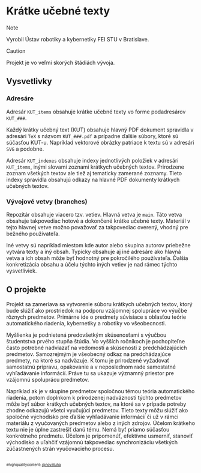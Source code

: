 # Krátke učebné texty 

> [!NOTE]
> Vyrobil Ústav robotiky a kybernetiky FEI STU v Bratislave.


> [!CAUTION]
> Projekt je vo veľmi skorých štádiách vývoja.

## Vysvetlivky

### Adresáre

Adresár `KUT_items`  obsahuje krátke učebné texty vo forme podadresárov `KUT_###`.

Každý krátky učebný text (KUT) obsahuje hlavný PDF dokument spravidla v adresári `TeX` s názvom `KUT_###.pdf` a prípadne ďalšie súbory, ktoré sú súčasťou KUT-u. Napríklad vektorové obrázky patriace k textu sú v adresári `SVG` a podobne. 

Adresár `KUT_indexes` obsahuje indexy jednotlivých položiek v adresári `KUT_items`, inými slovami zoznami krátkych učebných textov. Prirodzene zoznam všetkých textov ale tiež aj tematicky zamerané zoznamy. Tieto indexy spravidla obsahujú odkazy na hlavné PDF dokumenty krátkych učebných textov.

### Vývojové vetvy (branches)

Repozitár obsahuje viacero tzv. vetiev.  Hlavná vetva je `main`. Táto vetva obsahuje takpovediac hotové a dokončené krátke učebné texty. Materiál v tejto hlavnej vetve možno považovať za takpovediac overený, vhodný pre bežného používateľa.

Iné vetvy sú napríklad miestom kde autor alebo skupina autorov priebežne vytvára texty a iný obsah. Typicky obsahuje aj iné adresáre ako hlavná vetva a ich obsah môže byť hodnotný pre pokročilého používateľa. Ďalšia konkretizácia obsahu a účelu týchto iných vetiev je nad rámec týchto vysvetliviek.


## O projekte

Projekt sa zameriava sa vytvorenie súboru krátkych učebných textov, ktorý bude slúžiť ako prostriedok na podporu vzájomnej spolupráce vo výučbe rôznych predmetov. Primárne ide o predmety súvisiace s oblasťou teórie automatického riadenia, kybernetiky a robotiky vo všeobecnosti.

Myšlienka je podnietená predovšetkým skúsenosťami s výučbou študentstva prvého stupňa štúdia. Vo vyšších ročníkoch je pochopiteľne často potrebné nadviazať na vedomosti a skúsenosti z predchádzajúcich predmetov. Samozrejmým je všeobecný odkaz na predchádzajúce predmety, na ktoré sa nadväzuje. K tomu je prirodzené vyžadovať samostatnú prípravu, opakovanie a v neposlednom rade samostatné vyhľadávanie informácií. Práve tu sa ukazuje významný priestor pre vzájomnú spoluprácu predmetov. 

Napríklad ak je v skupine predmetov spoločnou témou teória automatického riadenia, potom doplnkom k prirodzenej nadväznosti týchto predmetov môže byť súbor krátkych učebných textov, na ktoré sa v prípade potreby zhodne odkazujú všetci vyučujúci predmetov. Tieto texty môžu slúžiť ako spoločné východisko pre ďalšie vyhľadávanie informácií či už v rámci materiálu z vyučovaných predmetov alebo z iných zdrojov. Účelom krátkeho textu nie je úplne zastrešiť danú tému. Nemá byť priamo súčasťou konkrétneho predmetu. Účelom je pripomenúť, efektívne usmerniť, stanoviť východisko a uľahčiť vzájomnú takpovediac synchronizáciu všetkých zúčastnených strán vyučovacieho procesu.


##
<span style="font-size:0.68em;">#highqualitycontent: [@novatuha](https://www.instagram.com/novatuha/)</span>